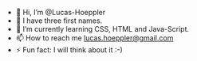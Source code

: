 - 👋 Hi, I’m @Lucas-Hoeppler
- 👀 I have three first names.
- 🌱 I’m currently learning CSS, HTML and Java-Script.
- 📫 How to reach me lucas.hoeppler@gmail.com  
- ⚡ Fun fact: I will think about it :-)

<!---
Lucas-Hoeppler/Lucas-Hoeppler is a ✨ special ✨ repository because its `README.md` (this file) appears on your GitHub profile.
You can click the Preview link to take a look at your changes.
--->
